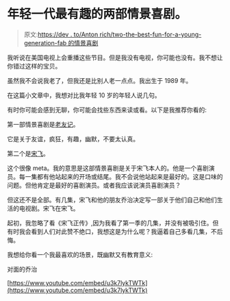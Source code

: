 # 年轻一代最有趣的两部情景喜剧。

> 原文:[https://dev . to/Anton rich/two-the-best-fun-for-a-young-generation-fab 的情景喜剧](https://dev.to/antonrich/two-the-most-fun-sitcoms-for-a-younger-generation-fab)

我听说在美国电视上会重播这些节目。但是我没有电视，你可能也没有。我不想让你错过这样的宝贝。

虽然我不会说我老了，但我还是比别人老一点点。我出生于 1989 年。

在这篇小文章中，我想对比我年轻 10 岁的年轻人说几句。

有时你可能会感到无聊，你可能会找些东西来读或看。以下是我推荐你看的:

第一部情景喜剧是[老友记](https://www.imdb.com/title/tt0108778/?ref_=nv_sr_1)。

它是关于友谊，疯狂，有趣，幽默，不要太认真。

第二个是[宋飞](https://www.imdb.com/title/tt0098904/?ref_=nv_sr_1)。

这个很像 meta。我的意思是这部情景喜剧是关于宋飞本人的。他是一个喜剧演员。每一集都有他站起来的开场或结尾。我不会说他站起来是最好的。这是口味的问题。但他肯定是最好的喜剧演员。或者我应该说演员喜剧演员？

但这还不是全部。有几集，宋飞和他的朋友乔治决定写一部关于他们自己和他们生活的电视剧。宋飞在宋飞。

起初，我忽略了看《宋飞正传》,因为我看了第一季的几集，并没有被吸引住。但有时我会看到人们对此赞不绝口，我想这是为什么呢？我逼着自己多看几集，不后悔。

我想给你看一个我最喜欢的场景，既幽默又有教育意义:

对面的乔治

[https://www.youtube.com/embed/u3k7lykTWTk](https://www.youtube.com/embed/u3k7lykTWTk)